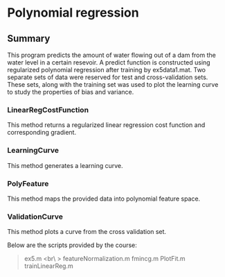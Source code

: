 Polynomial regression
================

Summary
--------
This program predicts the amount of water flowing out of a dam from the water level in a certain resevoir. A predict function is constructed using regularized polynomial regression after training by ex5data1.mat. Two separate sets of data were reserved for test and cross-validation sets. These sets, along with the training set was used to plot the learning curve to study the properties of bias and variance.

### LinearRegCostFunction

This method returns a regularized linear regression cost function and corresponding gradient.

### LearningCurve

This method generates a learning curve.

### PolyFeature 

This method maps the provided data into polynomial feature space.

### ValidationCurve

This method plots a curve from the cross validation set.


Below are the scripts provided by the course:
> ex5.m <br\ >
> featureNormalization.m
> fmincg.m
> PlotFit.m
> trainLinearReg.m

